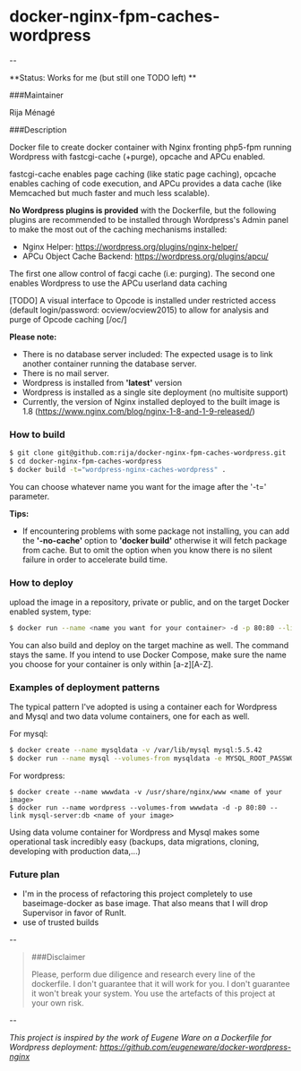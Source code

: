 # docker-nginx-fpm-caches-wordpress
--

**Status: Works for me (but still one TODO left) **

###Maintainer

Rija Ménagé

###Description

Docker file to create docker container with Nginx fronting php5-fpm running Wordpress with fastcgi-cache (+purge), opcache and APCu enabled.

fastcgi-cache enables page caching (like static page caching), opcache enables caching of code execution, and APCu provides a data cache (like Memcached but much faster and much less scalable).

**No Wordpress plugins is provided** with the Dockerfile, but the following plugins are recommended to be installed through Wordpress's Admin panel to make the most out of the caching mechanisms installed:
* Nginx Helper: <https://wordpress.org/plugins/nginx-helper/>
* APCu Object Cache Backend: <https://wordpress.org/plugins/apcu/>

The first one allow control of facgi cache (i.e: purging). 
The second one enables Wordpress to use the APCu userland data caching


[TODO] A visual interface to Opcode is installed under restricted access (default login/password: ocview/ocview2015) to allow for analysis and purge of Opcode caching [/oc/]


**Please note:**
* There is no database server included:
The expected usage is to link another container running the database server.
* There is no mail server.
* Wordpress is installed from **'latest'** version
* Wordpress is installed as a single site deployment (no multisite support)
* Currently, the version of Nginx installed deployed to the built image is 1.8 (<https://www.nginx.com/blog/nginx-1-8-and-1-9-released/>)


### How to build

```bash
$ git clone git@github.com:rija/docker-nginx-fpm-caches-wordpress.git
$ cd docker-nginx-fpm-caches-wordpress
$ docker build -t="wordpress-nginx-caches-wordpress" .
```
You can choose whatever name you want for the image after the '-t=' parameter. 

**Tips:**
* If encountering problems with some package not installing, you can add the **'-no-cache'** option to **'docker build'** otherwise it will fetch package from cache. But to omit the option when you know there is no silent failure in order to accelerate build time.


### How to deploy

upload the image in a repository, private or public, and on the target Docker enabled system, type: 

```bash
$ docker run --name <name you want for your container> -d -p 80:80 --link <name of a database container>:db <name of the image you've built>
```

You can also build and deploy on the target machine as well. The command stays the same.
If you intend to use Docker Compose, make sure the name you choose for your container is only within [a-z][A-Z].


### Examples of deployment patterns

The typical pattern I've adopted is using a container each for Wordpress and Mysql and two data volume containers, one for each as well.

For mysql:

```bash
$ docker create --name mysqldata -v /var/lib/mysql mysql:5.5.42
$ docker run --name mysql --volumes-from mysqldata -e MYSQL_ROOT_PASSWORD=<root password> -e MYSQL_DATABASE=wordpress -e MYSQL_USER=<user name> -e MYSQL_PASSWORD=<user password> -d mysql:5.5.42
```

For wordpress:
```
$ docker create --name wwwdata -v /usr/share/nginx/www <name of your image>
$ docker run --name wordpress --volumes-from wwwdata -d -p 80:80 --link mysql-server:db <name of your image>
```

Using data volume container for Wordpress and Mysql makes some operational task incredibly easy (backups, data migrations, cloning, developing with production data,...)


### Future plan

* I'm in the process of refactoring this project completely to use baseimage-docker as base image. That also means that I will drop Supervisor in favor of RunIt. 
* use of trusted builds



--
 
> ###Disclaimer
> 
> Please, perform due diligence and research every line of the dockerfile.
> I don't guarantee that it will work for you.
> I don't guarantee it won't break your system.
> You use the artefacts of this project at your own risk.

--

*This project is inspired by the work of Eugene Ware on a Dockerfile for Wordpress deployment: <https://github.com/eugeneware/docker-wordpress-nginx>*